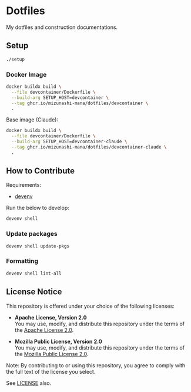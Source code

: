 # Dotfiles

My dotfiles and construction documentations.

## Setup

```bash
./setup
```

### Docker Image

```bash
docker buildx build \
  --file devcontainer/Dockerfile \
  --build-arg SETUP_HOST=devcontainer \
  --tag ghcr.io/mizunashi-mana/dotfiles/devcontainer \
  .
```

Base image (Claude):

```bash
docker buildx build \
  --file devcontainer/Dockerfile \
  --build-arg SETUP_HOST=devcontainer-claude \
  --tag ghcr.io/mizunashi-mana/dotfiles/devcontainer-claude \
  .
```

## How to Contribute

Requirements:

- [devenv](https://devenv.sh/)

Run the below to develop:

```bash
devenv shell
```

### Update packages

```bash
devenv shell update-pkgs
```

### Formatting

```bash
devenv shell lint-all
```

## License Notice

This repository is offered under your choice of the following licenses:

- **Apache License, Version 2.0**  
  You may use, modify, and distribute this repository under the terms of the [Apache License 2.0](https://www.apache.org/licenses/LICENSE-2.0).

- **Mozilla Public License, Version 2.0**  
  You may use, modify, and distribute this repository under the terms of the [Mozilla Public License 2.0](https://www.mozilla.org/MPL/2.0/).

Note: By contributing to or using this repository, you agree to comply with the full text of the license you select.

See [LICENSE](./LICENSE) also.
